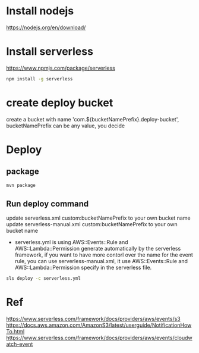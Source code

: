 # Install nodejs

https://nodejs.org/en/download/

# Install serverless

https://www.npmjs.com/package/serverless

```bash
npm install -g serverless
```

# create deploy bucket

create a bucket with name 'com.${bucketNamePrefix}.deploy-bucket', bucketNamePrefix can be any value, you decide

# Deploy

## package

```bash
mvn package
```

## Run deploy command

update serverless.xml custom:bucketNamePrefix to your own bucket name
update serverless-manual.xml custom:bucketNamePrefix to your own bucket name

- serverless.yml is using AWS::Events::Rule and AWS::Lambda::Permission generate automatically by the serverless framework, if you want to have more contorl over the name for the event rule, you can use serverless-manual.xml, it use AWS::Events::Rule and AWS::Lambda::Permission specify in the serverless file.

```bash
sls deploy -c serverless.yml
```

# Ref

https://www.serverless.com/framework/docs/providers/aws/events/s3
https://docs.aws.amazon.com/AmazonS3/latest/userguide/NotificationHowTo.html
https://www.serverless.com/framework/docs/providers/aws/events/cloudwatch-event
